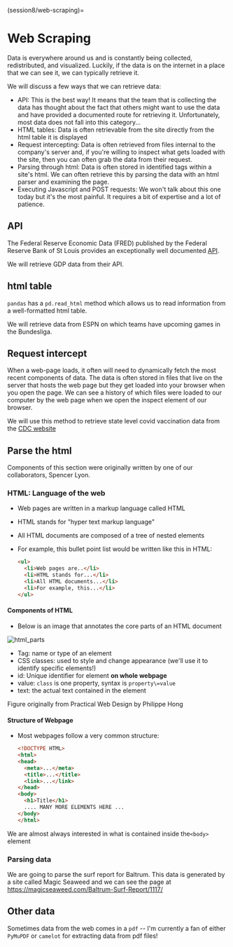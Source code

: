 (session8/web-scraping)=
# Web Scraping

Data is everywhere around us and is constantly being collected, redistributed, and visualized. Luckily, if the data is on the internet in a place that we can see it, we can typically retrieve it.

We will discuss a few ways that we can retrieve data:

* API: This is the best way! It means that the team that is collecting the data has thought about the fact that others might want to use the data and have provided a documented route for retrieving it. Unfortunately, most data does not fall into this category...
* HTML tables: Data is often retrievable from the site directly from the html table it is displayed
* Request intercepting: Data is often retrieved from files internal to the company's server and, if you're willing to inspect what gets loaded with the site, then you can often grab the data from their request.
* Parsing through html: Data is often stored in identified tags within a site's html. We can often retrieve this by parsing the data with an html parser and examining the page.
* Executing Javascript and POST requests: We won't talk about this one today but it's the most painful. It requires a bit of expertise and a lot of patience.


## API

The Federal Reserve Economic Data (FRED) published by the Federal Reserve Bank of St Louis provides an exceptionally well documented [API](https://fred.stlouisfed.org/docs/api/fred/).

We will retrieve GDP data from their API.


## html table

`pandas` has a `pd.read_html` method which allows us to read information from a well-formatted html table.

We will retrieve data from ESPN on which teams have upcoming games in the Bundesliga.


## Request intercept

When a web-page loads, it often will need to dynamically fetch the most recent components of data. The data is often stored in files that live on the server that hosts the web page but they get loaded into your browser when you open the page. We can see a history of which files were loaded to our computer by the web page when we open the inspect element of our browser.

We will use this method to retrieve state level covid vaccination data from the [CDC website](https://covid.cdc.gov/covid-data-tracker/#vaccinations)


## Parse the html

Components of this section were originally written by one of our collaborators, Spencer Lyon.


### HTML: Language of the web

- Web pages are written in a markup language called HTML
- HTML stands for "hyper text markup language"
- All HTML documents are composed of a tree of nested elements
- For example, this bullet point list would be written like this in
    HTML:

    ``` html
    <ul>
      <li>Web pages are..</li>
      <li>HTML stands for...</li>
      <li>All HTML documents...</li>
      <li>For example, this...</li>
    </ul>
    ```


#### Components of HTML

- Below is an image that annotates the core parts of an HTML document

![html_parts](https://encrypted-tbn0.gstatic.com/images?q=tbn:ANd9GcR0DmvD6dnzkSZSDlTcoPEPZsrI-erdDfoM4g&usqp=CAU)

- Tag: name or type of an element
- CSS classes: used to style and change appearance (we'll use it to
  identify specific elements!)
- id: Unique identifier for element **on whole webpage**
- value: `class` is one property, syntax is `property\=value`
- text: the actual text contained in the element

Figure originally from Practical Web Design by Philippe Hong 


#### Structure of Webpage

- Most webpages follow a very common structure:

    ``` html
    <!DOCTYPE HTML>
    <html>
    <head>
      <meta>...</meta>
      <title>...</title>
      <link>...</link>
    </head>
    <body>
      <h1>Title</h1>
      .... MANY MORE ELEMENTS HERE ...
    </body>
    </html>
    ```

We are almost always interested in what is contained inside the`<body>` element


### Parsing data

We are going to parse the surf report for Baltrum. This data is generated by a site called Magic Seaweed and we can see the page at https://magicseaweed.com/Baltrum-Surf-Report/1117/


## Other data

Sometimes data from the web comes in a `pdf` -- I'm currently a fan of either `PyMuPDF` or `camelot` for extracting data from pdf files!

